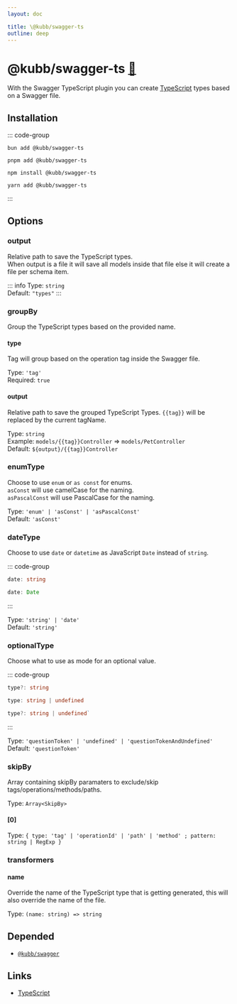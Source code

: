 ```yaml
---
layout: doc

title: \@kubb/swagger-ts
outline: deep
---
```

# @kubb/swagger-ts <a href="https://paka.dev/npm/@kubb/swagger-ts@latest/api">🦙</a>

With the Swagger TypeScript plugin you can create [TypeScript](https://www.typescriptlang.org/) types based on a Swagger file.

## Installation

::: code-group

```shell [bun <img src="/feature/bun.svg"/>] 
bun add @kubb/swagger-ts
```

```shell [pnpm <img src="/feature/pnpm.svg"/>] 
pnpm add @kubb/swagger-ts
```

```shell [npm <img src="/feature/npm.svg"/>] 
npm install @kubb/swagger-ts
```

```shell [yarn <img src="/feature/yarn.svg"/>] 
yarn add @kubb/swagger-ts
```

:::

## Options

### output
Relative path to save the TypeScript types. <br/>
When output is a file it will save all models inside that file else it will create a file per schema item.

::: info
Type: `string` <br/>
Default: `"types"`
:::

### groupBy
Group the TypeScript types based on the provided name.

#### type
Tag will group based on the operation tag inside the Swagger file.

Type: `'tag'` <br/>
Required: `true`

#### output
Relative path to save the grouped TypeScript Types.
`{{tag}}` will be replaced by the current tagName.

Type: `string` <br/>
Example: `models/{{tag}}Controller` => `models/PetController` <br/>
Default: `${output}/{{tag}}Controller`

### enumType
Choose to use `enum` or `as const` for enums. <br/>
`asConst` will use camelCase for the naming. <br/>
`asPascalConst` will use PascalCase for the naming.

Type: `'enum' | 'asConst' | 'asPascalConst'` <br/>
Default: `'asConst'`

### dateType
Choose to use `date` or `datetime` as JavaScript `Date` instead of `string`.

::: code-group

```typescript ['string']
date: string
```

```typescript ['date']
date: Date 
```
:::

Type: `'string' | 'date'` <br/>
Default: `'string'`

### optionalType
Choose what to use as mode for an optional value.<br/>

::: code-group

```typescript ['questionToken']
type?: string
```

```typescript ['undefined']
type: string | undefined
```

```typescript ['questionTokenAndUndefined']
type?: string | undefined`
```
:::

Type: `'questionToken' | 'undefined' | 'questionTokenAndUndefined'` <br/>
Default: `'questionToken'`

### skipBy
Array containing skipBy paramaters to exclude/skip tags/operations/methods/paths.

Type: `Array<SkipBy>` <br/>

#### [0]
Type: `{ type: 'tag' | 'operationId' | 'path' | 'method' ; pattern: string | RegExp }` <br/>

### transformers

#### name
Override the name of the TypeScript type that is getting generated, this will also override the name of the file.

Type: `(name: string) => string` <br/>


## Depended

- [`@kubb/swagger`](/plugins/swagger)

## Links

- [TypeScript](https://www.typescriptlang.org/)